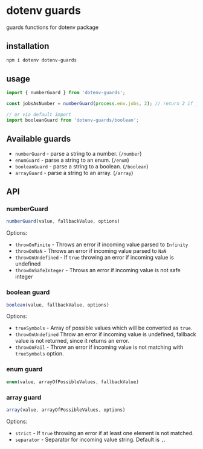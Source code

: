 # dotenv guards

guards functions for dotenv package

## installation

```bash
npm i dotenv dotenv-guards
```

## usage

```js
import { numberGuard } from 'dotenv-guards';

const jobsAsNumber = numberGuard(process.env.jobs, 2); // return 2 if jobs is not a number

// or via default import
import booleanGuard from 'dotenv-guards/boolean';
```

## Available guards

- `numberGuard` - parse a string to a number. (`/number`)
- `enumGuard` - parse a string to an enum. (`/enum`)
- `booleanGuard` - parse a string to a boolean. (`/boolean`)
- `arrayGuard` - parse a string to an array. (`/array`)

## API

### numberGuard

```javascript
numberGuard(value, fallbackValue, options)
```

Options:

- `throwOnFinite` - Throws an error if incoming value parsed to `Infinity`
- `throwOnNaN` - Throws an error if incoming value parsed to `NaN`
- `throwOnUndefined` - If `true` throwing an error if incoming value is undefined
- `throwOnSafeInteger` - Throws an error if incoming value is not safe integer

### boolean guard

```javascript
boolean(value, fallbackValue, options)
```

Options:

- `trueSymbols` - Array of possible values which will be converted as `true`.
- `throwOnUndefined` Throw an error if incoming value is undefined, fallback value is not returned, since it returns an error.
- `throwOnFail` - Throw an error if incoming value is not matching with `trueSymbols` option.

### enum guard

```javascript
enum(value, arrayOfPossibleValues, fallbackValue)
```

### array guard

```javascript
array(value, arrayOfPossibleValues, options)
```

Options:

- `strict` - If `true` throwing an error if at least one element is not matched.
- `separator` - Separator for incoming value string. Default is `,`.

